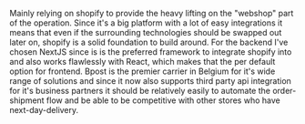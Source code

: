 Mainly relying  on shopify to provide the heavy lifting on the "webshop" part of the operation. Since it's a big platform with a lot of easy integrations it means that even if the surrounding technologies should be swapped out later on, shopify is a solid foundation to build around.
For the backend I've chosen NextJS since is is the preferred framework to integrate shopify into and also  works flawlessly with React, which makes that the per default option for frontend.
Bpost is the premier carrier in Belgium for  it's wide range of solutions and since it now also supports third party api integration for it's business partners it should be relatively easily to automate the order-shipment flow and be able to be competitive with other stores who have next-day-delivery.